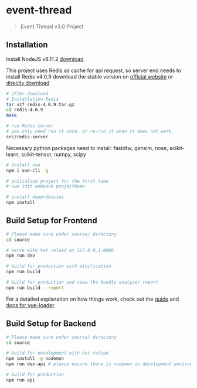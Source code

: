 # event-thread

> Event Thread v3.0 Project

## Installation
Install NodeJS v8.11.2 [download](https://nodejs.org/en/download/).

This project uses Redis as cache for api request, so server end needs to install Redis v4.0.9 download the stable version on [official website](https://redis.io/download) or [directly download](http://download.redis.io/releases/redis-4.0.9.tar.gz)

``` bash
# after download
# Installation Redis
tar xzf redis-4.0.9.tar.gz
cd redis-4.0.9
make

# run Redis server
# you only need run it once, or re-run it when it does not work.
src/redis-server
```

Necessary python packages need to install: 
fastdtw, gensim, nose, scikit-learn, scikit-tensor, numpy, scipy

``` bash
# install vue
npm i vue-cli -g

# initialize project for the first time
# vue init webpack projectName 

# install dependencies
npm install
```
## Build Setup for Frontend
``` bash
# Please make sure under source/ directory
cd source

# serve with hot reload at 127.0.0.1:8080
npm run dev

# build for production with minification
npm run build

# build for production and view the bundle analyzer report
npm run build --report
```

For a detailed explanation on how things work, check out the [guide](http://vuejs-templates.github.io/webpack/) and [docs for vue-loader](http://vuejs.github.io/vue-loader).

## Build Setup for Backend
``` bash
# Please make sure under source/ directory
cd source

# build for development with hot reload
npm install -g nodemon
npm run dev-api # please ensure there is nodemon in development environment

# build for production
npm run api
```